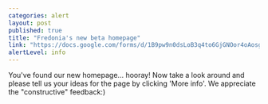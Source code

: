 ```yaml
---
categories: alert
layout: post
published: true
title: "Fredonia's new beta homepage"
link: "https://docs.google.com/forms/d/1B9pw9n0dsLoB3q4to6GjGNOor4oAosgnNo1ZRlcMn40/viewform"
alertLevel: info
---
```


You've found our new homepage... hooray! Now take a look around and please tell us your ideas for the page by clicking 'More info'. We appreciate the "constructive" feedback:)